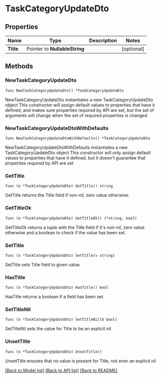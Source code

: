 # TaskCategoryUpdateDto

## Properties

Name | Type | Description | Notes
------------ | ------------- | ------------- | -------------
**Title** | Pointer to **NullableString** |  | [optional] 

## Methods

### NewTaskCategoryUpdateDto

`func NewTaskCategoryUpdateDto() *TaskCategoryUpdateDto`

NewTaskCategoryUpdateDto instantiates a new TaskCategoryUpdateDto object
This constructor will assign default values to properties that have it defined,
and makes sure properties required by API are set, but the set of arguments
will change when the set of required properties is changed

### NewTaskCategoryUpdateDtoWithDefaults

`func NewTaskCategoryUpdateDtoWithDefaults() *TaskCategoryUpdateDto`

NewTaskCategoryUpdateDtoWithDefaults instantiates a new TaskCategoryUpdateDto object
This constructor will only assign default values to properties that have it defined,
but it doesn't guarantee that properties required by API are set

### GetTitle

`func (o *TaskCategoryUpdateDto) GetTitle() string`

GetTitle returns the Title field if non-nil, zero value otherwise.

### GetTitleOk

`func (o *TaskCategoryUpdateDto) GetTitleOk() (*string, bool)`

GetTitleOk returns a tuple with the Title field if it's non-nil, zero value otherwise
and a boolean to check if the value has been set.

### SetTitle

`func (o *TaskCategoryUpdateDto) SetTitle(v string)`

SetTitle sets Title field to given value.

### HasTitle

`func (o *TaskCategoryUpdateDto) HasTitle() bool`

HasTitle returns a boolean if a field has been set.

### SetTitleNil

`func (o *TaskCategoryUpdateDto) SetTitleNil(b bool)`

 SetTitleNil sets the value for Title to be an explicit nil

### UnsetTitle
`func (o *TaskCategoryUpdateDto) UnsetTitle()`

UnsetTitle ensures that no value is present for Title, not even an explicit nil

[[Back to Model list]](../README.md#documentation-for-models) [[Back to API list]](../README.md#documentation-for-api-endpoints) [[Back to README]](../README.md)


